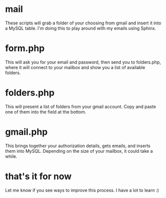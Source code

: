 mail
====
These scripts will grab a folder of your choosing from gmail and insert it into a MySQL table. I'm doing this to play around with my emails using Sphinx.

form.php
===
This will ask you for your email and password, then send you to folders.php, where it will connect to your mailbox and show you a list of available folders.

folders.php
===
This will present a list of folders from your gmail account. Copy and paste one of them into the field at the bottom.

gmail.php
===
This brings together your authorization details, gets emails, and inserts them into MySQL. Depending on the size of your mailbox, it could take a while.

that's it for now
===
Let me know if you see ways to improve this process. I have a lot to learn :)
